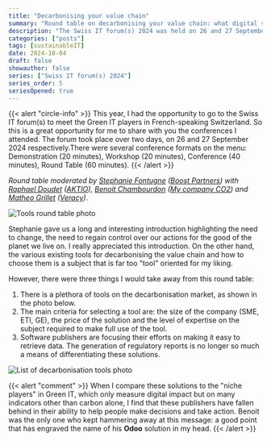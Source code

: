 ```yaml
---
title: "Decarbonising your value chain"
summary: "Round table on decarbonising your value chain: what digital solutions can you use to measure, reduce and facilitate your extra-financial reporting? at the Swiss IT forum(s) 2024 held on 26 and 27 September at Palexpo (Geneva)"
description: "The Swiss IT forum(s) 2024 was held on 26 and 27 September at Palexpo (Geneva). It's a major event in Geneva where companies come to present their business and IT solutions, and this year the digital transition and AI were the subjects in the spotlight. In this series of articles, I'll be sharing with you some of the conferences I had the pleasure of attending, including the round table on decarbonising your value chain: what digital solutions can you use to measure, reduce and facilitate your extra-financial reporting?."
categories: ["posts"]
tags: [sustainableIT]
date: 2024-10-04
draft: false
showauthor: false
series: ["Swiss IT forum(s) 2024"]
series_order: 5
seriesOpened: true
---
```


{{< alert "circle-info" >}}
This year, I had the opportunity to go to the Swiss IT forum(s) to meet the Green IT players in French-speaking Switzerland. So this is a great opportunity for me to share with you the conferences I attended. The forum took place over two days, on 26 and 27 September 2024 respectively.There were several conference formats on the menu: Demonstration (20 minutes), Workshop (20 minutes), Conference (40 minutes), Round Table (60 minutes).
{{< /alert >}}

*Round table moderated by [Stephanie Fontugne](https://www.linkedin.com/in/stephaniefontugne/) ([Boost Partners](https://www.boostpartners.ch)) with [Raphael Doudet](https://www.linkedin.com/in/raphael-doudet/) ([AKTIO](https://www.aktio.cc)), [Benoit Chambourdon](https://www.linkedin.com/in/bchambourdon/) ([My company CO2](https://mycompanyco2.org)) and [Matheo Grillet](https://www.linkedin.com/in/mathéo-grillet-157948193/) ([Veracy](https://veracy.fr))*.

![Tools round table photo](/img/sitf-2024-table-ronde-outils.png)

Stephanie gave us a long and interesting introduction highlighting the need to change, the need to regain control over our actions for the good of the planet we live on. I really appreciated this introduction. On the other hand, the various existing tools for decarbonising the value chain and how to choose them is a subject that is far too "tool" oriented for my liking. 

However, there were three things I would take away from this round table:
1. There is a plethora of tools on the decarbonisation market, as shown in the photo below.
2. The main criteria for selecting a tool are: the size of the company (SME, ETI, GE), the price of the solution and the level of expertise on the subject required to make full use of the tool.
3. Software publishers are focusing their efforts on making it easy to retrieve data. The generation of regulatory reports is no longer so much a means of differentiating these solutions.

![List of decarbonisation tools photo](/img/sitf-2024-table-ronde-liste-outils.png)

{{< alert "comment" >}}
When I compare these solutions to the "niche players" in Green IT, which only measure digital impact but on many indicators other than carbon alone, I find that these publishers have fallen behind in their ability to help people make decisions and take action. Benoit was the only one who kept hammering away at this message: a good point that has engraved the name of his **Odoo** solution in my head.
{{< /alert >}}
